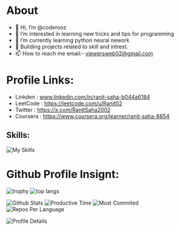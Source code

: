 
# About
- 👋 Hi, I’m @coderooz
- 👀 I’m interested in learning new tricks and tips for programming
- 🌱 I’m currently learning python neural nework
- 📑 Building projects related to skill and intrest.
- 📫 How to reach me email:- viewersweb02@gmail.com
<!---- 💞️ I’m looking to collaborate on (currently at none) --->

# Profile Links:
- Linkden : www.linkedin.com/in/ranit-saha-b044a6184
- LeetCode : https://leetcode.com/u/Ranit02
- Twitter : https://x.com/RanitSaha2002
- Coursera : https://www.coursera.org/learner/ranit-saha-8854

## Skills:
![My Skills](https://skillicons.dev/icons?i=python,php,html,css,js,jquery,tailwind,bootstrap,nodejs,mysql,sqlite,md,git,github,vscode,sublime,postman,stackoverflow&perline=13)

# Github Profile Insignt:
![trophy](https://github-profile-trophy.vercel.app/?username=coderooz&theme=darkhub&column=3&row=2&title=-Issues,-Reviews)
![top langs](https://github-readme-stats.vercel.app/api/top-langs?username=coderooz&hide_border=false&no-bg=true&no-frame=true&theme=dark)

<!--![Stat](https://bad-apple-github-readme.vercel.app/api?username=coderooz&show_icons=true&icon_color=00b3ff&theme=blue-green&title_color=00b3ff) -->
![Github Stats](https://github-profile-summary-cards.vercel.app/api/cards/stats?username=coderooz&theme=2077) 
![Productive Time](https://github-profile-summary-cards.vercel.app/api/cards/productive-time?username=coderooz&theme=2077&utcOffset=5.30)
![Most Commited](http://github-profile-summary-cards.vercel.app/api/cards/most-commit-language?username=coderooz&theme=2077) 
![Repos Per Language](http://github-profile-summary-cards.vercel.app/api/cards/repos-per-language?username=coderooz&theme=2077)

![Profile Details](http://github-profile-summary-cards.vercel.app/api/cards/profile-details?username=coderooz&theme=2077)
<!---
coderooz/coderooz is a ✨ special ✨ repository because its `README.md` (this file) appears on your GitHub profile.
You can click the Preview link to take a look at your changes.
--->
